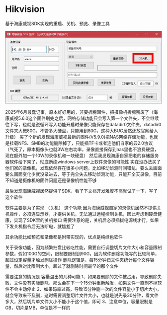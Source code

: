 # Hikvision
基于海康威视SDK实现的重启、关机、预览、录像工具

![image](https://github.com/BeeBiu/Hikvision/blob/d794a9c1421ee9333e99d22c272a2d4f0bc0eaed/1.jpg)

2025年6月最蠢记事，原本好好用的，非要折腾固件，把摄像机折腾残废了（海康威视5.6.0这个固件刷完之后，网络存储功能只会写入第一个文件夹，不会继续往下写，也就是说循环写入功能开启时录像只能保存在datadir0文件夹，datadir0文件夹大概80G，不管多大硬盘，只能用到80G，这种大BUG居然还放官网给人升级）
买了个新的发现海康威视最新的固件(V5.9.0)把NAS网络存储功能，也就是挂载NFS、SMB的功能删除掉了，只能插TF卡或者连他们自家的云2.0协议 （气死了，原本摄像头也就3W左右功率，录像直接保存到nas里也不浪费硬盘，现在额外加一个10W的录像机和一块硬盘）
然后我发现海康自家把老的存储服务器软件给下架了，彻底断绝windows server上软件录像的可能性
实在没办法买了他们家的录像机，发现依然存在很多小问题，比如移动侦测时间错乱，要么丢画面要么画面变化少就没录进去，等于完全失去移动侦测功能，只能开全天录像，目前不知道是摄像机的固件问题还是录像机性能不够

最后发现海康威视居然提供了SDK，看了下文档开发难度不高就试了一下，写了这个软件

软件主要是为了实现 （关机） 这个功能
因为海康威视自家的录像机居然不提供关机操作，必须连显示器，才提供关机，无法通过远程控制关机，因此考虑到硬盘健康，实现了SDK里的关机接口
需要注意的是，关机后必须插拔电源线才行，如果下发关机指令后无法断电，就尴尬了

其余功能比如预览和录像都是附带实现的，优点是纯绿色软件

关于录像功能，因为频繁扫盘比较吃性能，需要自行调整切片文件大小和容量限制参数，假如100G的空间，限制要限制到90G，因为软件删除功能写的比较简单，超过设定容量才触发删除操作
删除逻辑是，每15分钟扫文件夹统计每个文件容量，然后对比限制大小，超过了就删除时间最早的那个文件

需要注意的情况是 容量溢出的几种可能
1、如果要删除的文件被占用，导致删除失败，文件没有实际删除，那么会在下一个15分钟重新触发，如果文件一直删不掉软件不会主动停止
2、如果码率过高，导致15分钟删一次的文件容量小于切片大小，就会导致来不及删，这时需要调整切片文件大小，也就是说先录30分钟，看文件多大，然后切片单文件大小不能小于这个值，即可
3、注意单位，容量限制是GB，切片是MB，单位是不一样的
